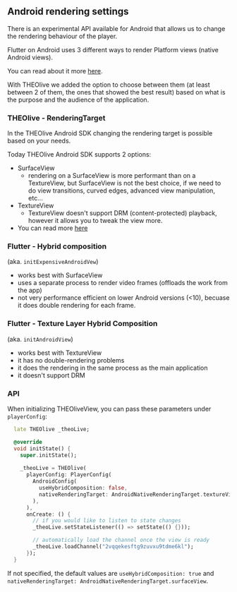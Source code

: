 ## Android rendering settings

There is an experimental API available for Android that allows us to change the rendering behaviour of the player.

Flutter on Android uses 3 different ways to render Platform views (native Android views).

You can read about it more [here](https://github.com/flutter/flutter/wiki/Android-Platform-Views).

With THEOlive we added the option to choose between them (at least between 2 of them, the ones that showed the best result) based on what is the purpose and the audience of the application.

### THEOlive - RenderingTarget
In the THEOlive Android SDK changing the rendering target is possible based on your needs.

Today THEOlive Android SDK supports 2 options:

- SurfaceView
  - rendering on a SurfaceView is more performant than on a TextureView, but SurfaceView is not the best choice, if we need to do view transitions, curved edges, advanced view manipulation, etc...
- TextureView
  - TextureView doesn't support DRM (content-protected) playback, however it allows you to tweak the view more.
- You can read more [here](https://source.android.com/docs/core/graphics/arch-tv#surface_or_texture)
  

### Flutter - Hybrid composition
(aka. `initExpensiveAndroidVew`)

- works best with SurfaceView
- uses a separate process to render video frames (offloads the work from the app)
- not very performance efficient on lower Android versions (<10), becuase it does double rendering for each frame.

### Flutter - Texture Layer Hybrid Composition
(aka. `initAndroidView`)

- works best with TextureView
- it has no double-rendering problems
- it does the rendering in the same process as the main application
- it doesn't support DRM

### API

When initializing THEOliveView, you can pass these parameters under `playerConfig`:

```dart
  late THEOlive _theoLive;

  @override
  void initState() {
    super.initState();
  
    _theoLive = THEOlive(
      playerConfig: PlayerConfig(
        AndroidConfig(
          useHybridComposition: false,
          nativeRenderingTarget: AndroidNativeRenderingTarget.textureView
        ),
      ),
      onCreate: () {
        // if you would like to listen to state changes
        _theoLive.setStateListener(() => setState(() {}));

        // automatically load the channel once the view is ready
        _theoLive.loadChannel("2vqqekesftg9zuvxu9tdme6kl");
      });
  }
```

If not specified, the default values are `useHybridComposition: true` and `nativeRenderingTarget: AndroidNativeRenderingTarget.surfaceView`.
